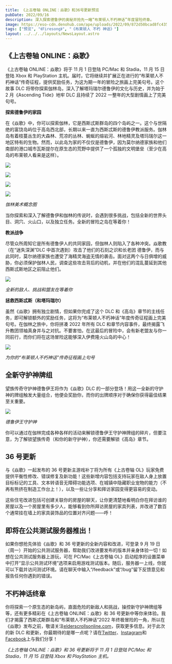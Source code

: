 ```yaml
---
title: 《上古卷轴 ONLINE：焱歌》和36号更新预览
pubDate: 2022/09/16
description: 深入探索德鲁伊的奥秘并抢先一睹“布莱顿人不朽神话”年度冒险终章。
image: https://eso-cdn.denohub.com/ape/uploads/2022/09/872d50bcad8fc4350901804d4812ff7b.jpg
tags: ["预览", "《Firesong》", "《布莱顿人 不朽 神话》"]
layout: ../../../layouts/NewsLayout.astro
---
```


## 《上古卷轴 ONLINE：焱歌》

《上古卷轴 ONLINE：焱歌》将于 11 月 1 日登陆 PC/Mac 和 Stadia，11 月 15 日登陆 Xbox 和 PlayStation
主机。届时，它将继续并扩展正在进行的“布莱顿人不朽神话”传奇征程，提供奖励任务，为这为期一年的冒险之旅画上完美句号。这个故事
DLC 将带你探索伽林岛，深入了解塔玛瑞尔德鲁伊的文化与历史，并为始于 2 月《Ascending Tide》地牢 DLC 且持续了 2022
一整年的大型剧情画上了完美句号。

**探索德鲁伊的家园**

在《焱歌》中，你可以探索伽林，它是西斯忒斯群岛的四个岛屿之一。这个与世隔绝的富饶岛屿位于高岛西北部，长期以来一直为西斯忒斯的德鲁伊教派服务。伽林岛有着枝蔓丛生的大森林、荒凉的丛林、蜿蜒的熔岩河、林地精灵及塔玛瑞尔这一地区特有的生物。然而，以此岛为家的不仅仅是德鲁伊，因为莫尔纳德家族和他们南部的港口城市瓦斯提尔在原生态的荒野中提供了一个孤独的文明堡垒（至少在高岛的布莱顿人看来是这样）。

![](https://eso-cdn.denohub.com/ape/uploads/2022/09/0c1c4dc693e58a0c02bc12f6eba9c897.jpg)

![](https://eso-cdn.denohub.com/ape/uploads/2022/09/7ac126444a70471608ad46ac1b638187.jpg)

![](https://eso-cdn.denohub.com/ape/uploads/2022/09/acdb504bd99a88abf3cc4ff76cd6b31f.jpg)

![](https://eso-cdn.denohub.com/ape/uploads/2022/09/2527841a7e12d9487794c188344e0732.jpg)

_伽林美术概念图_

当你探索和深入了解德鲁伊和伽林的传说时，会遇到很多挑战，包括全新的世界头目、洞穴、火山口，以及独立任务。全新的冒险之岛在等着你！

**教派战争**

尽管众所周知它是所有德鲁伊人的共同家园，但伽林人则陷入了各种冲突。焱歌教（在“迷失深渊”DLC
中首次遇到）攻击了他们的石刻之识和长老团
德鲁伊，而与此同时，莫尔纳德家族也遭受了海精灵海盗无情的袭击。面对这两个与日俱增的威胁，你必须保护伽林人民，调查这些攻击背后的动机，并在他们的混乱蔓延到其他西斯忒斯地区之前阻止他们。

![](https://eso-cdn.denohub.com/ape/uploads/2022/09/c87fea2cb7591eb246e9212956276f71.jpg)

_全新的敌人、挑战和盟友在等着你_

**拯救西斯忒斯（和塔玛瑞尔）**

虽然《焱歌》拥有独立剧情，但如果你完成了这个 DLC
和《高岛》章节的主线任务，即可解锁额外的奖励任务，这将为“布莱顿人不朽神话”年度传奇征程画上完美句号。在伽林之旅中，你将拼凑
2022 年所有 DLC
和章节内容事件，最终揭露飞升教团领袖真身并与之对抗。不要害怕，在这最后的冒险中，会有新老盟友与你一同前行，而你们将在这场冒险这能够深入伊费隆火山岛的中心！

![](https://eso-cdn.denohub.com/ape/uploads/2022/09/2076660611d3aed5215287b697cda001.jpg)

_为你的“布莱顿人不朽神话”传奇征程画上句号_

## 全新守护神牌组

望族传奇守护神德鲁伊王将作为《焱歌》DLC
的一部分登场！用这一全新的守护神的牌组触发大量组合，他便会奖励你，而你的出牌顺序对于确保你获得最佳结果至关重要。

![](https://eso-cdn.denohub.com/ape/uploads/2022/09/c09c9381e58612ed61b244512a91f2f7.png)

_德鲁伊王守护神_

你可以通过在伽林完成各种各样的活动来解锁德鲁伊王守护神牌组的碎片，但要注意，为了解锁望族传奇（和你的新守护神），你还需要解锁《高岛》章节。

## 36 号更新

与《焱歌》一起发布的 36 号更新主游戏补丁将为所有《上古卷轴
OL》玩家免费提供平衡性修改、错误修复及新功能！这些新增内容包括支持玩家在敌人身上放置目标标记的工具、文本转语音无障碍功能选项、在城镇中隐藏职业宠物的能力（不再有熊挤在制造工作台上！），以及一些让分享和拜访家园变得更容易的变动。

这些住宅改进包括可创建关联你的房屋的聊天，让你更清楚地看明白你在拜访谁的房屋以及一个房屋里有多少人，能够看到你所拜访房屋的家具列表，并改进了数百个通常挂在墙上的家具装饰品的位置对齐问题——呼！

## 即将在公共测试服务器推出！

如果你想抢先体验《焱歌》和 36 号更新的全新内容和改进，可登录 9 月 19
日（周一）开始的公共测试服务器，帮助我们改进要发布的版本并亲身体验一切！如想在公共测试服务器上游玩，可在
PC/Mac《上古卷轴
OL》启动程序的设置菜单中打开“显示公共测试环境”选项来启用游戏测试版本。随后，服务器一上线，你就可以下载并访问测试环境。请在聊天中输入“/feedback”或“/bug”留下反馈意见和报告任何你遇到的错误。

## 不朽神话终章

你将探索一个原生态的新岛屿，直面危险的新敌人和挑战，操控新守护神牌组等等，还有更多精彩在《上古卷轴 ONLINE：焱歌》和 36
号更新中等你来体验。我们才揭露了西斯忒斯群岛和“布莱顿人不朽神话”2022
年终极冒险的一角，所以在《焱歌》发布之前，敬请关注[elderscrollsonline.com](https://www.elderscrollsonline.com/)，获取更多信息。对于此次的新
DLC
和更新，你最期待的是哪一点呢？请在[Twitter](https://twitter.com/TESOnline)、[Instagram](https://www.instagram.com/elderscrollsonline/)和[Facebook](https://www.facebook.com/ElderScrollsOnline)上与我们分享！

_《上古卷轴 ONLINE：焱歌》和 36 号更新将于 11 月 1 日登陆 PC/Mac 和 Stadia，11 月 15 日登陆 Xbox 和 PlayStation 主机。_
